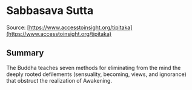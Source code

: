 # Sabbasava Sutta



Source: [https://www.accesstoinsight.org/tipitaka](https://www.accesstoinsight.org/tipitaka)



## Summary

The Buddha teaches seven methods for eliminating from the mind the deeply rooted defilements (sensuality, becoming, views, and ignorance) that obstruct the realization of Awakening.